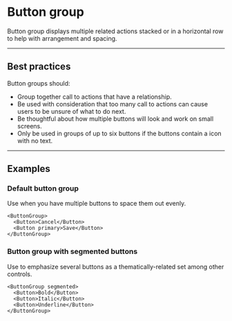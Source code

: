 # Button group

Button group displays multiple related actions stacked or in a horizontal row to help with arrangement and spacing.

---

## Best practices

Button groups should:

- Group together call to actions that have a relationship.
- Be used with consideration that too many call to actions can cause users to be unsure of what to do next.
- Be thoughtful about how multiple buttons will look and work on small screens.
- Only be used in groups of up to six buttons if the buttons contain a icon with no text.

---

## Examples

### Default button group

Use when you have multiple buttons to space them out evenly.

```vue
<ButtonGroup>
  <Button>Cancel</Button>
  <Button primary>Save</Button>
</ButtonGroup>
```

### Button group with segmented buttons

Use to emphasize several buttons as a thematically-related set among other controls.

```vue
<ButtonGroup segmented>
  <Button>Bold</Button>
  <Button>Italic</Button>
  <Button>Underline</Button>
</ButtonGroup>
```
